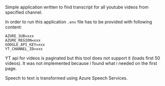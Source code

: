 Simple application written to find transcript for all youtube videos from specified channel.

In order to run this application `.env` file has to be provided with following content:
```
AZURE_SUB=xxx
AZURE_REGION=xxx
GOOGLE_API_KEY=xxx
YT_CHANNEL_ID=xxx
```

YT api for videos is paginated but this tool does not support it (loads first 50 videos). It was not implemented because i found what i needed on the first page.

Speech to text is transformed using Azure Speech Services.
